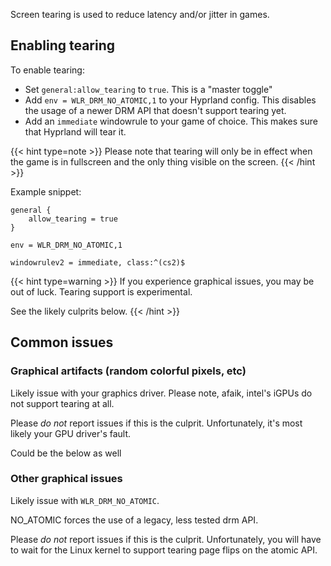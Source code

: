 Screen tearing is used to reduce latency and/or jitter in games.

## Enabling tearing

To enable tearing:
 - Set `general:allow_tearing` to `true`. This is a "master toggle"
 - Add `env = WLR_DRM_NO_ATOMIC,1` to your Hyprland config. This disables the usage of a newer DRM API that doesn't support tearing yet.
 - Add an `immediate` windowrule to your game of choice. This makes sure that Hyprland will tear it.

{{< hint type=note >}}
Please note that tearing will only be in effect when the game is in fullscreen and the only thing visible on the screen.
{{< /hint >}}

Example snippet:
```env
general {
    allow_tearing = true
}

env = WLR_DRM_NO_ATOMIC,1

windowrulev2 = immediate, class:^(cs2)$
```

{{< hint type=warning >}}
If you experience graphical issues, you may be out of luck. Tearing support is experimental.

See the likely culprits below.
{{< /hint >}}

## Common issues

### Graphical artifacts (random colorful pixels, etc)
Likely issue with your graphics driver. Please note, afaik, intel's iGPUs do not support tearing at all.

Please _do not_ report issues if this is the culprit. Unfortunately, it's most likely your GPU driver's fault.

Could be the below as well

### Other graphical issues 
Likely issue with `WLR_DRM_NO_ATOMIC`.

NO_ATOMIC forces the use of a legacy, less tested drm API.

Please _do not_ report issues if this is the culprit. Unfortunately, you will have to wait for the Linux kernel to support
tearing page flips on the atomic API.